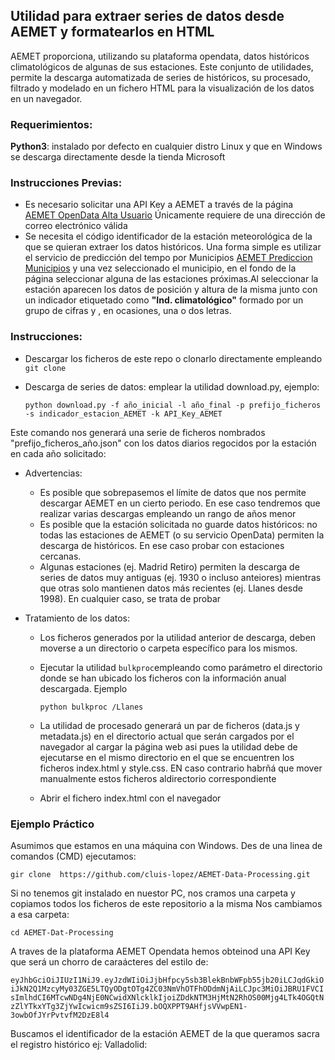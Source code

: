 ## Utilidad para extraer series de datos desde AEMET y formatearlos en HTML

AEMET proporciona, utilizando su plataforma opendata, datos históricos climatológicos de algunas de sus estaciones. Este conjunto de utilidades, permite la descarga automatizada de series de históricos, su procesado, filtrado y  modelado en un fichero HTML para la visualización de los datos en un navegador.

### Requerimientos:

**Python3**: instalado por defecto en cualquier distro Linux y que en Windows se descarga directamente desde la tienda Microsoft

### Instrucciones Previas:
- Es necesario solicitar una API Key a AEMET a través de la página [AEMET OpenData Alta Usuario](https://opendata.aemet.es/centrodedescargas/altaUsuario?) Únicamente requiere de una dirección de correo electrónico válida
- Se necesita el código identificador de la estación meteorológica de la que se quieran extraer los datos históricos. Una forma simple es utilizar el servicio de predicción del tempo por Municipios [AEMET Prediccion Municipios](https://www.aemet.es/es/eltiempo/prediccion/municipios) y una vez seleccionado el municipio, en el fondo de la página seleccionar alguna de las estaciones próximas.Al seleccionar la estación aparecen los datos de posición y altura de la misma junto con un indicador etiquetado como **"Ind. climatológico"** formado por un grupo de cifras y , en ocasiones, una o dos letras.

### Instrucciones:

- Descargar los ficheros de este repo o clonarlo directamente empleando `git clone`
- Descarga de series de datos: emplear la utilidad download.py, ejemplo:

    `python download.py -f año_inicial -l año_final -p prefijo_ficheros -s indicador_estacion_AEMET -k API_Key_AEMET`

Este comando nos generará una serie de ficheros nombrados "prefijo_ficheros_año.json" con los datos diarios regocidos por la estación en cada año solicitado:

- Advertencias:
    -  Es posible que sobrepasemos el límite de datos que nos permite descargar AEMET en un cierto periodo. En ese caso tendremos que realizar varias descargas empleando un rango de años menor
    - Es posible que la estación solicitada no guarde datos históricos: no todas las estaciones de AEMET (o su servicio OpenData) permiten la descarga de históricos. En ese caso probar con estaciones cercanas.
    - Algunas estaciones (ej. Madrid Retiro) permiten la descarga de series de datos muy antiguas (ej. 1930 o incluso anteiores) mientras que otras solo mantienen datos más recientes (ej. Llanes desde 1998). En cualquier caso, se trata de probar

- Tratamiento de los datos:
    - Los ficheros generados por la utilidad anterior de descarga, deben moverse a un directorio o carpeta específico para los mismos.
    - Ejecutar la utilidad `bulkproc`empleando como parámetro el directorio donde se han ubicado los ficheros con la información anual descargada. Ejemplo

        `python bulkproc /Llanes`

    - La utilidad de procesado generará un par de ficheros (data.js y metadata.js) en el directorio actual que serán cargados por el navegador al cargar la página web asi pues la utilidad debe de ejecutarse en el mismo directorio en el que se encuentren los ficheros index.html y style.css. EN caso contrario habrñá que mover manualmente estos ficheros aldirectorio correspondiente
    - Abrir el fichero index.html con el navegador
 
### Ejemplo Práctico
Asumimos que estamos en una máquina con Windows. Des de una linea de comandos (CMD) ejecutamos:

`gir clone  https://github.com/cluis-lopez/AEMET-Data-Processing.git`

Si no tenemos git instalado en nuestor PC, nos cramos una carpeta y copiamos todos los ficheros de este repositorio a la misma
Nos cambiamos a esa carpeta:

`cd AEMET-Dat-Processing`

A traves de la plataforma AEMET Opendata hemos obteinod una API Key que será un chorro de caraácteres del estilo de:

`eyJhbGciOiJIUzI1NiJ9.eyJzdWIiOiJjbHfpcy5sb3BlekBnbWFpb55jb20iLCJqdGkiOiJkN2Q1MzcyMy03ZGE5LTQyODgtOTg4ZC03NmVhOTFhODdmNjAiLCJpc3MiOiJBRU1FVCIsImlhdCI6MTcwNDg4NjE0NCwidXNlcklkIjoiZDdkNTM3HjMtN2RhOS00Mjg4LTk4OGQtNzZlYTkxYTg3ZjYwIcwicm9sZSI6IiJ9.bOQXPPT9AHfjsVVwpEN1-3owbOfJYrPvtvfM2DzE8l4`

Buscamos el identificador de la estación AEMET de la que queramos sacra el registro histórico ej: Valladolid:

